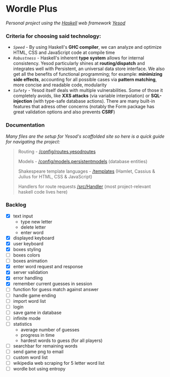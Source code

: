 # Wordle Plus

_Personal project using the [Haskell](https://www.haskell.org/) web framework [Yesod](https://www.yesodweb.com/)_

### Criteria for choosing said technology:

- _`Speed`_ - By using Haskell's **GHC compiler**, we can analyze and optimize HTML, CSS and JavaScript code at compile time
- _`Robustness`_ - Haskell's inherent **type system** allows for internal consistency. Yesod particularly shines at **routing/dispatch** and integrates well with Persistent, an universal data store interface. We also get all the benefits of functional programming; for example: **minimizing side effects**, accounting for all possible cases via **pattern matching**, more concise and readable code, modularity
- _`Safety`_ - Yesod itself deals with multiple vulnerabilities. Some of those it completely avoids, like **XXS attacks** (via variable interpolation) or **SQL-injection** (with type-safe database actions). There are many built-in features that adress other concerns (notably the Form package has great validation options and also prevents **CSRF**)

### Documentation

_Many files are the setup for Yesod's scaffolded site so here is a quick guide for navigating the project:_

> Routing - [/config/routes.yesodroutes](https://github.com/VSebastian8/Wordle-in-Haskell/blob/main/config/routes.yesodroutes)
>
> Models - [/config/models.persistentmodels](https://github.com/VSebastian8/Wordle-in-Haskell/blob/main/config/models.persistentmodels) (database entities)
>
> Shakespeare template languages - [/templates](https://github.com/VSebastian8/Wordle-in-Haskell/tree/main/templates) (Hamlet, Cassius & Julius for HTML, CSS & JavaScript)
>
> Handlers for route requests [/src/Handler](https://github.com/VSebastian8/Wordle-in-Haskell/tree/main/src/Handler) (most project-relevant haskell code lives here)

### Backlog

- [x] text input
  - type new letter
  - delete letter
  - enter word
- [x] displayed keyboard
- [x] user keyboard
- [x] boxes styling
- [ ] boxes colors
- [ ] boxes animation
- [x] enter word request and response
- [x] server validation
- [x] error handling
- [x] remember current guesses in session
- [ ] function for guess match against answer
- [ ] handle game ending
- [ ] import word list
- [ ] login
- [ ] save game in database
- [ ] infinite mode
- [ ] statistics
  - average number of guesses
  - progress in time
  - hardest words to guess (for all players)
- [ ] searchbar for remaining words
- [ ] send game png to email
- [ ] custom word list
- [ ] wikipedia web scraping for 5 letter word list
- [ ] wordle bot using entropy
